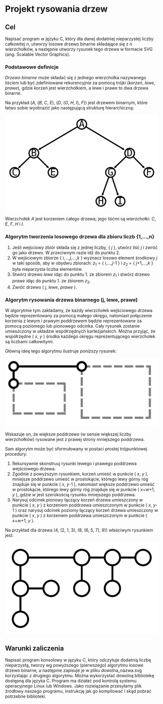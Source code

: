 # Projekt rysowania drzew

## Cel

Napisać program w języku C, który dla danej dodatniej nieparzystej liczby całkowitej _n_, utworzy losowe drzewo binarne składające się z _n_ wierzchołków, a następnie utworzy rysunek tego drzewa w formacie SVG (ang. Scalable Vector Graphics).

### Podstawowe definicje

_Drzewo binarne_ może składać się z jednego wierzchołka nazywanego _liściem_ lub być zdefiniowane rekurencyjnie za pomocą trójki (_korzeń_, _lewe_, _prawe_), gdzie korzeń jest wierzchołkiem, a lewe i prawe to dwa drzewa binarne.

Na przykład (_A_, (_B_, _C_, _E_), (_D_, (_G_, _H_, _I_), _F_)) jest drzewem binarnym, które łatwo sobie wyobrazić jako następującą strukturę hierarchiczną:

![Drzewo](drzewo.svg)

Wierzchołek _A_ jest korzeniem całego drzewa; jego liśćmi są wierzchołki: _C_, _E_, _F_, _H_ i _I_.

### Algorytm tworzenia losowego drzewa dla zbioru liczb {1,...,n}

1. Jeśli wejściowy zbiór składa się z jednej liczby, { _j_ }, utwórz liść _j_ i zwróć go jako drzewo. W przeciwnym razie idź do punktu 2.
2. W wejściowym zbiorze { _i_,...,_j_,...,_k_ } wyznacz losowo element środkowy _j_ w taki sposób, aby w obydwu zbiorach: _z_<sub>1</sub> = { _i_,...,_j_-1 } i _z_<sub>2</sub> = { _j_+1,...,_k_ } była nieparzysta liczba elementów.
3. Stwórz drzewo _lewe_ idąc do punktu 1. ze zbiorem _z_<sub>1</sub> i stwórz drzewo _prawe_ idąc do punktu 1. ze zbiorem _z_<sub>2</sub>.
4. Zwróć drzewo ( _j_, _lewe_, _prawe_ ).

### Algorytm rysowania drzewa binarnego (j, lewe, prawe)

W algorytmie tym zakładamy, że każdy wierzchołek wejściowego drzewa będzie reprezentowany za pomocą małego okręgu, natomiast połączenie korzenia z lewym i prawym poddrzewem będzie reprezentowane za pomocą poziomego lub pionowego odcinka. Cały rysunek zostanie umieszczony w układzie współrzędnych kartezjańskich. Można przyjąć, że współrzędne ( _x_, _y_ ) środka każdego okręgu reprezentującego wierzchołek są liczbami całkowitymi.

Główną ideę tego algorytmu ilustruje poniższy rysunek:

![HV-Model](hvmodel.svg)

Wskazuje on, że większe poddrzewo (w sensie większej liczby wierzchołków) rysowane jest z prawej strony mniejszego poddrzewa.

Sam algorytm może być sformułowany w postaci prostej trójpunktowej procedury:

1. Rekursywnie skonstruuj rysunki lewego i prawego poddrzewa wejściowego drzewa.
2. Zgodnie z powyższym rysunkiem, korzeń umieść w punkcie ( _x_, _y_ ), mniejsze poddrzewo umieść w prostokącie, którego lewy górny róg znajduje się w punkcie ( _x_, _y_-1 ), natomiast większe poddrzewo umieść w prostokącie, którego lewy górny róg znajduje się w punkcie ( _x_+_w_+1, _y_ ), gdzie _w_ jest szerokością rysunku mniejszego poddrzewa.
3. Narysuj odcinek pionowy łączący korzeń drzewa umieszczony w punkcie ( _x_, _y_ ) z korzeniem poddrzewa umieszczonym w punkcie ( _x_, _y_-1 ) oraz narysuj odcinek poziomy łączący korzeń drzewa umieszczony w punkcie ( _x_, _y_ ) z korzeniem poddrzewa umieszczonym w punkcie ( _x_+_w_+1, _y_ ).
 
Na przykład dla drzewa (4, (2, 1, 3), (8, (6, 5, 7), 9)) właściwym rysunkiem jest:

![HV-Tree](hvtree.svg)

## Warunki zaliczenia

Napisać program konsolowy w języku C, który odczytuje dodatnią liczbę nieparzystą, tworzy wg powyższego (pierwszego) algorytmu losowe drzewo binarne, a następnie zapisuje je w pliku dowolna_nazwa.svg korzystając z drugiego algorytmu. Można wykorzystać dowolną bibliotekę dostępną dla języka C. Program ma działać pod kontrolą systemu operacyjnego Linux lub Windows. Jako rozwiązanie przesyłamy plik źródłowy naszego programu, instrukcję jak go kompilować i skąd pobrać potrzebne biblioteki. 
